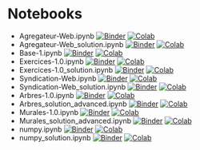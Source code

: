 # Notebooks

- Agregateur-Web.ipynb [![Binder](https://mybinder.org/badge_logo.svg)](https://mybinder.org/v2/gh/mtlpy/ateliers-prog/main?labpath=notebooks%2FAgregateur-Web.ipynb) [![Colab](https://colab.research.google.com/assets/colab-badge.svg)](https://colab.research.google.com/github/mtlpy/ateliers-prog/blob/main/notebooks/Agregateur-Web.ipynb)
- Agregateur-Web_solution.ipynb [![Binder](https://mybinder.org/badge_logo.svg)](https://mybinder.org/v2/gh/mtlpy/ateliers-prog/main?labpath=notebooks%2FAgregateur-Web_solution.ipynb) [![Colab](https://colab.research.google.com/assets/colab-badge.svg)](https://colab.research.google.com/github/mtlpy/ateliers-prog/blob/main/notebooks/Agregateur-Web_solution.ipynb)
- Base-1.ipynb [![Binder](https://mybinder.org/badge_logo.svg)](https://mybinder.org/v2/gh/mtlpy/ateliers-prog/main?labpath=notebooks%2FBase-1.ipynb) [![Colab](https://colab.research.google.com/assets/colab-badge.svg)](https://colab.research.google.com/github/mtlpy/ateliers-prog/blob/main/notebooks/Base-1.ipynb)
- Exercices-1.0.ipynb [![Binder](https://mybinder.org/badge_logo.svg)](https://mybinder.org/v2/gh/mtlpy/ateliers-prog/main?labpath=notebooks%2FExercices-1.0.ipynb) [![Colab](https://colab.research.google.com/assets/colab-badge.svg)](https://colab.research.google.com/github/mtlpy/ateliers-prog/blob/main/notebooks/Exercices-1.0.ipynb)
- Exercices-1.0_solution.ipynb [![Binder](https://mybinder.org/badge_logo.svg)](https://mybinder.org/v2/gh/mtlpy/ateliers-prog/main?labpath=notebooks%2FExercices-1.0_solution.ipynb) [![Colab](https://colab.research.google.com/assets/colab-badge.svg)](https://colab.research.google.com/github/mtlpy/ateliers-prog/blob/main/notebooks/Exercices-1.0_solution.ipynb)
- Syndication-Web.ipynb [![Binder](https://mybinder.org/badge_logo.svg)](https://mybinder.org/v2/gh/mtlpy/ateliers-prog/main?labpath=notebooks%2FSyndication-Web.ipynb) [![Colab](https://colab.research.google.com/assets/colab-badge.svg)](https://colab.research.google.com/github/mtlpy/ateliers-prog/blob/main/notebooks/Syndication-Web.ipynb)
- Syndication-Web_solution.ipynb [![Binder](https://mybinder.org/badge_logo.svg)](https://mybinder.org/v2/gh/mtlpy/ateliers-prog/main?labpath=notebooks%2FSyndication-Web_solution.ipynb) [![Colab](https://colab.research.google.com/assets/colab-badge.svg)](https://colab.research.google.com/github/mtlpy/ateliers-prog/blob/main/notebooks/Syndication-Web_solution.ipynb)
- Arbres-1.0.ipynb [![Binder](https://mybinder.org/badge_logo.svg)](https://mybinder.org/v2/gh/mtlpy/ateliers-prog/main?labpath=notebooks%2FArbres-1.0.ipynb) [![Colab](https://colab.research.google.com/assets/colab-badge.svg)](https://colab.research.google.com/github/mtlpy/ateliers-prog/blob/main/notebooks/Arbres-1.0.ipynb)
- Arbres_solution_advanced.ipynb [![Binder](https://mybinder.org/badge_logo.svg)](https://mybinder.org/v2/gh/mtlpy/ateliers-prog/main?labpath=notebooks%2FArbres_solution_advanced.ipynb) [![Colab](https://colab.research.google.com/assets/colab-badge.svg)](https://colab.research.google.com/github/mtlpy/ateliers-prog/blob/main/notebooks/Arbres_solution_advanced.ipynb)
- Murales-1.0.ipynb [![Binder](https://mybinder.org/badge_logo.svg)](https://mybinder.org/v2/gh/mtlpy/ateliers-prog/main?labpath=notebooks%2FMurales-1.0.ipynb) [![Colab](https://colab.research.google.com/assets/colab-badge.svg)](https://colab.research.google.com/github/mtlpy/ateliers-prog/blob/main/notebooks/Murales-1.0.ipynb)
- Murales_solution_advanced.ipynb [![Binder](https://mybinder.org/badge_logo.svg)](https://mybinder.org/v2/gh/mtlpy/ateliers-prog/main?labpath=notebooks%2FMurales_solution_advanced.ipynb) [![Colab](https://colab.research.google.com/assets/colab-badge.svg)](https://colab.research.google.com/github/mtlpy/ateliers-prog/blob/main/notebooks/Murales_solution_advanced.ipynb)
- numpy.ipynb [![Binder](https://mybinder.org/badge_logo.svg)](https://mybinder.org/v2/gh/mtlpy/ateliers-prog/main?labpath=notebooks%2Fnumpy.ipynb) [![Colab](https://colab.research.google.com/assets/colab-badge.svg)](https://colab.research.google.com/github/mtlpy/ateliers-prog/blob/main/notebooks/numpy.ipynb)
- numpy_solution.ipynb [![Binder](https://mybinder.org/badge_logo.svg)](https://mybinder.org/v2/gh/mtlpy/ateliers-prog/main?labpath=notebooks%2Fnumpy_solution.ipynb) [![Colab](https://colab.research.google.com/assets/colab-badge.svg)](https://colab.research.google.com/github/mtlpy/ateliers-prog/blob/main/notebooks/numpy_solution.ipynb)

